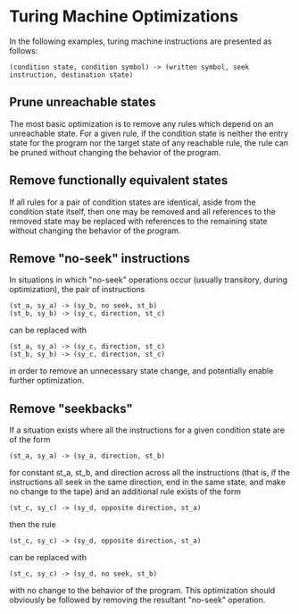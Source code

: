 # Turing Machine Optimizations

In the following examples, turing machine instructions are presented as follows:

```
(condition state, condition symbol) -> (written symbol, seek instruction, destination state)
```

## Prune unreachable states

The most basic optimization is to remove any rules which depend on an unreachable state. For a given rule, if the condition state is neither the entry state for the program nor the target state of any reachable rule, the rule can be pruned without changing the behavior of the program.

## Remove functionally equivalent states

If all rules for a pair of condition states are identical, aside from the condition state itself, then one may be removed and all references to the removed state may be replaced with references to the remaining state without changing the behavior of the program.

## Remove "no-seek" instructions

In situations in which "no-seek" operations occur (usually transitory, during optimization), the pair of instructions

```
(st_a, sy_a) -> (sy_b, no seek, st_b)
(st_b, sy_b) -> (sy_c, direction, st_c)
```

can be replaced with

```
(st_a, sy_a) -> (sy_c, direction, st_c)
(st_b, sy_b) -> (sy_c, direction, st_c)
```

in order to remove an unnecessary state change, and potentially enable further optimization.

## Remove "seekbacks"

If a situation exists where all the instructions for a given condition state are of the form

```
(st_a, sy_a) -> (sy_a, direction, st_b)
```

for constant st_a, st_b, and direction across all the instructions (that is, if the instructions all seek in the same direction, end in the same state, and make no change to the tape) and an additional rule exists of the form

```
(st_c, sy_c) -> (sy_d, opposite direction, st_a)
```

then the rule 

```
(st_c, sy_c) -> (sy_d, opposite direction, st_a)
```

can be replaced with 

```
(st_c, sy_c) -> (sy_d, no seek, st_b)
```

with no change to the behavior of the program. This optimization should obviously be followed by removing the resultant "no-seek" operation.
